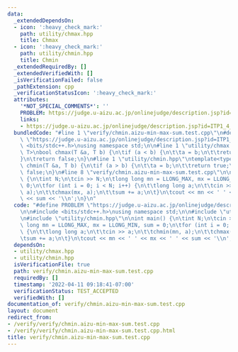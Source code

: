 ```yaml
---
data:
  _extendedDependsOn:
  - icon: ':heavy_check_mark:'
    path: utility/chmax.hpp
    title: Chmax
  - icon: ':heavy_check_mark:'
    path: utility/chmin.hpp
    title: Chmin
  _extendedRequiredBy: []
  _extendedVerifiedWith: []
  _isVerificationFailed: false
  _pathExtension: cpp
  _verificationStatusIcon: ':heavy_check_mark:'
  attributes:
    '*NOT_SPECIAL_COMMENTS*': ''
    PROBLEM: https://judge.u-aizu.ac.jp/onlinejudge/description.jsp?id=ITP1_4_D
    links:
    - https://judge.u-aizu.ac.jp/onlinejudge/description.jsp?id=ITP1_4_D
  bundledCode: "#line 1 \"verify/chmin.aizu-min-max-sum.test.cpp\"\n#define PROBLEM\
    \ \"https://judge.u-aizu.ac.jp/onlinejudge/description.jsp?id=ITP1_4_D\"\n\n#include\
    \ <bits/stdc++.h>\nusing namespace std;\n\n#line 1 \"utility/chmax.hpp\"\ntemplate<typename\
    \ T>\nbool chmax(T &a, T b) {\n\tif (a < b) {\n\t\ta = b;\n\t\treturn true;\n\t\
    }\n\treturn false;\n}\n#line 1 \"utility/chmin.hpp\"\ntemplate<typename T>\nbool\
    \ chmin(T &a, T b) {\n\tif (a > b) {\n\t\ta = b;\n\t\treturn true;\n\t}\n\treturn\
    \ false;\n}\n#line 8 \"verify/chmin.aizu-min-max-sum.test.cpp\"\n\nint main()\
    \ {\n\tint N;\n\tcin >> N;\n\tlong long mn = LLONG_MAX, mx = LLONG_MIN, sum =\
    \ 0;\n\tfor (int i = 0; i < N; i++) {\n\t\tlong long a;\n\t\tcin >> a;\n\t\tchmin(mn,\
    \ a);\n\t\tchmax(mx, a);\n\t\tsum += a;\n\t}\n\tcout << mn << ' ' << mx << ' '\
    \ << sum << '\\n';\n}\n"
  code: "#define PROBLEM \"https://judge.u-aizu.ac.jp/onlinejudge/description.jsp?id=ITP1_4_D\"\
    \n\n#include <bits/stdc++.h>\nusing namespace std;\n\n#include \"utility/chmax.hpp\"\
    \n#include \"utility/chmin.hpp\"\n\nint main() {\n\tint N;\n\tcin >> N;\n\tlong\
    \ long mn = LLONG_MAX, mx = LLONG_MIN, sum = 0;\n\tfor (int i = 0; i < N; i++)\
    \ {\n\t\tlong long a;\n\t\tcin >> a;\n\t\tchmin(mn, a);\n\t\tchmax(mx, a);\n\t\
    \tsum += a;\n\t}\n\tcout << mn << ' ' << mx << ' ' << sum << '\\n';\n}"
  dependsOn:
  - utility/chmax.hpp
  - utility/chmin.hpp
  isVerificationFile: true
  path: verify/chmin.aizu-min-max-sum.test.cpp
  requiredBy: []
  timestamp: '2022-04-11 09:18:41-07:00'
  verificationStatus: TEST_ACCEPTED
  verifiedWith: []
documentation_of: verify/chmin.aizu-min-max-sum.test.cpp
layout: document
redirect_from:
- /verify/verify/chmin.aizu-min-max-sum.test.cpp
- /verify/verify/chmin.aizu-min-max-sum.test.cpp.html
title: verify/chmin.aizu-min-max-sum.test.cpp
---
```

